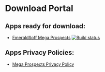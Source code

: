 # Download Portal

## Apps ready for download:

+ [EmeraldSoff Mega Prospects](https://emeraldsoff.github.io/EmeraldSoff/Mega_Prospects_Next/release/app-release.apk)  [![Build status](https://build.appcenter.ms/v0.1/apps/037720b9-6ac3-4f7d-b185-0697fe301877/branches/master/badge)](https://appcenter.ms)

## Apps Privacy Policies:

+ [Mega Prospects Privacy Policy](https://emeraldsoff.github.io/EmeraldSoff/Mega_Prospects_Next/docs/privacy_policy.html)
